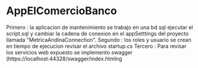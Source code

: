 # AppElComercioBanco
Primero : la aplicacion de mantenimiento se trabajo en una bd sql ejecutar el script.sql y cambiar la cadena de conexion en el appSetttings del proyecto llamada "MetricaAndinaConnection".
Segundo : los roles y usuario se crean en tiempo de ejecucion revisar el archivo startup.cs
Tercero : Para revisar los servicios web expuesto se implemento swagger (https://localhost:44328/swagger/index.htmlng
